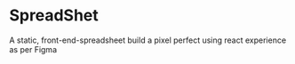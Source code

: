 # SpreadShet
A static, front-end-spreadsheet build a pixel perfect using react experience as per Figma
